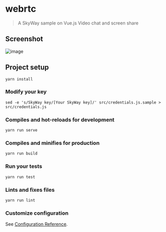 # webrtc

> A SkyWay sample on Vue.js
> Video chat and screen share

## Screenshot
![image](https://cdn-ak.f.st-hatena.com/images/fotolife/t/tmegos/20180407/20180407113904.png)

## Project setup
```
yarn install
```

### Modify your key
```
sed -e 's/SkyWay key/[Your SkyWay key]/' src/credentials.js.sample > src/credentials.js
```

### Compiles and hot-reloads for development
```
yarn run serve
```

### Compiles and minifies for production
```
yarn run build
```

### Run your tests
```
yarn run test
```

### Lints and fixes files
```
yarn run lint
```

### Customize configuration
See [Configuration Reference](https://cli.vuejs.org/config/).
